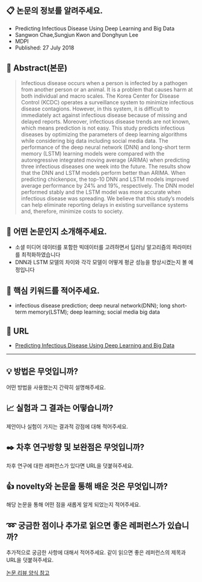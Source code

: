 ## :clipboard: 논문의 정보를 알려주세요.
- Predicting Infectious Disease Using Deep Learning and Big Data
- Sangwon Chae,Sungjun Kwon and Donghyun Lee
- MDPI
- Published: 27 July 2018

## :page_with_curl: Abstract(본문)
> Infectious disease occurs when a person is infected by a pathogen from another person or an animal. It is a problem that causes harm at both individual and macro scales. The Korea Center for Disease Control (KCDC) operates a surveillance system to minimize infectious disease contagions. However, in this system, it is difficult to immediately act against infectious disease because of missing and delayed reports. Moreover, infectious disease trends are not known, which means prediction is not easy. This study predicts infectious diseases by optimizing the parameters of deep learning algorithms while considering big data including social media data. The performance of the deep neural network (DNN) and long-short term memory (LSTM) learning models were compared with the autoregressive integrated moving average (ARIMA) when predicting three infectious diseases one week into the future. The results show that the DNN and LSTM models perform better than ARIMA. When predicting chickenpox, the top-10 DNN and LSTM models improved average performance by 24% and 19%, respectively. The DNN model performed stably and the LSTM model was more accurate when infectious disease was spreading. We believe that this study’s models can help eliminate reporting delays in existing surveillance systems and, therefore, minimize costs to society.

## :mag_right: 어떤 논문인지 소개해주세요.
- 소셜 미디어 데이터를 포함한 빅데이터를 고려하면서 딥러닝 알고리즘의 파라미터를 최적화하였습니다
- DNN과 LSTM 모델의 차이와 각각 모델이 어떻게 평균 성능을 향상시켰는지 볼 예정입니다

## :key: 핵심 키워드를 적어주세요.
- infectious disease prediction; deep neural network(DNN); long short-term memory(LSTM); deep learning; social media big data

## :paperclip: URL
- [Predicting Infectious Disease Using Deep Learning and Big Data](https://www.mdpi.com/1660-4601/15/8/1596/htm)

--------------------------------------------------------------

## :bulb: 방법은 무엇입니까?
어떤 방법을 사용했는지 간략히 설명해주세요.

## :chart_with_upwards_trend: 실험과 그 결과는 어떻습니까?
제안이나 실험이 가지는 결과적 강점에 대해 적어주세요. 

## :black_nib: 차후 연구방향 및 보완점은 무엇입니까?
차후 연구에 대한 레퍼런스가 있다면 URL을 덧붙혀주세요.

## :thumbsup: novelty와 논문을 통해 배운 것은 무엇입니까?
해당 논문을 통해 어떤 점을 새롭게 알게 되었는지 적어주세요.

## :loop: 궁금한 점이나 추가로 읽으면 좋은 레퍼런스가 있습니까?
추가적으로 궁금한 사항에 대해서 적어주세요.
같이 읽으면 좋은 레퍼런스의 제목과 URL을 덧붙혀주세요.

[논문 리뷰 양식 참고](https://github.com/koptimizer/my_PaperLog/blob/master/review_form.md)
